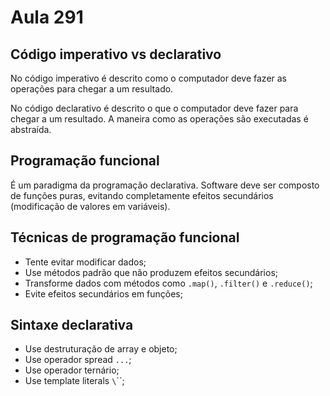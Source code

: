 # Aula 291

## Código imperativo vs declarativo

No código imperativo é descrito como o computador deve fazer as operações para chegar a um resultado.

No código declarativo é descrito o que o computador deve fazer para chegar a um resultado.
A maneira como as operações são executadas é abstraída.

## Programação funcional

É um paradigma da programação declarativa.
Software deve ser composto de funções puras, evitando completamente efeitos secundários (modificação de valores em variáveis).

## Técnicas de programação funcional

 - Tente evitar modificar dados;
 - Use métodos padrão que não produzem efeitos secundários;
 - Transforme dados com métodos como `.map()`, `.filter()` e `.reduce()`;
 - Evite efeitos secundários em funções;

## Sintaxe declarativa

 - Use destruturação de array e objeto;
 - Use operador spread `...`;
 - Use operador ternário;
 - Use template literals `\`\``;

